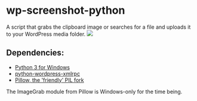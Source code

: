 wp-screenshot-python
====================

A script that grabs the clipboard image or searches for a file and uploads it to your WordPress media folder.
![](http://i.snag.gy/J9uls.jpg)
## Dependencies:
* [Python 3 for Windows](https://www.python.org/download/)  
* [python-wordpress-xmlrpc](http://python-wordpress-xmlrpc.readthedocs.org/)  
* [Pillow, the 'friendly' PIL fork](https://python-imaging.github.io/)  

The ImageGrab module from Pillow is Windows-only for the time being.
